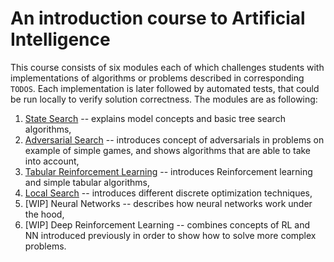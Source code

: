 # An introduction course to Artificial Intelligence

This course consists of six modules each of which challenges students with implementations of algorithms or problems described in corresponding `TODOS`. 
Each implementation is later followed by automated tests, that could be run locally to verify solution correctness.
The modules are as following:

1. [State Search](https://github.com/aI-lab-glider/ai-course-state-space-search) -- explains model concepts and basic tree search algorithms,
2. [Adversarial Search](https://github.com/aI-lab-glider/ai-course-games-tree-search) -- introduces concept of adversarials in problems on example of simple games, and shows algorithms that are able to take into account,
3. [Tabular Reinforcement Learning](https://github.com/aI-lab-glider/ai-course-rl) -- introduces Reinforcement learning and simple tabular algorithms,
4. [Local Search](https://github.com/aI-lab-glider/ai-course-local-search-solver) -- introduces different discrete optimization techniques,
5. [WIP] Neural Networks -- describes how neural networks work under the hood,
6. [WIP] Deep Reinforcement Learning -- combines concepts of RL and NN introduced previously in order to show how to solve more complex problems.
